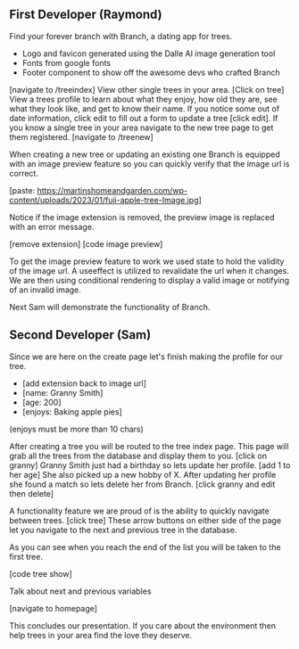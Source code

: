 ## First Developer (Raymond)

Find your forever branch with Branch, a dating app for trees. 

- Logo and favicon generated using the Dalle AI image generation tool
- Fonts from google fonts
- Footer component to show off the awesome devs who crafted Branch

[navigate to /treeindex] View other single trees in your area. [Click on tree] View a trees profile to learn about what they enjoy, how old they are, see what they look like, and get to know their name. If you notice some out of date information, click edit to fill out a form to update a tree [click edit]. If you know a single tree in your area navigate to the new tree page to get them registered. [navigate to /treenew]

When creating a new tree or updating an existing one Branch is equipped with an image preview feature so you can quickly verify that the image url is correct.

[paste: https://martinshomeandgarden.com/wp-content/uploads/2023/01/fuji-apple-tree-Image.jpg]

Notice if the image extension is removed, the preview image is replaced with an error message.

[remove extension]
[code image preview]

To get the image preview feature to work we used state to hold the validity of the image url. A useeffect is utilized to revalidate the url when it changes. We are then using conditional rendering to display a valid image or notifying of an invalid image.

Next Sam will demonstrate the functionality of Branch.

## Second Developer (Sam)

Since we are here on the create page let's finish making the profile for our tree.

- [add extension back to image url]
- [name: Granny Smith]
- [age: 200]
- [enjoys: Baking apple pies]

(enjoys must be more than 10 chars)

After creating a tree you will be routed to the tree index page. This page will grab all the trees from the database and display them to you. [click on granny] Granny Smith just had a birthday so lets update her profile. [add 1 to her age] She also picked up a new hobby of X. After updating her profile she found a match so lets delete her from Branch. [click granny and edit then delete] 

A functionality feature we are proud of is the ability to quickly navigate between trees. [click tree] These arrow buttons on either side of the page let you navigate to the next and previous tree in the database.

As you can see when you reach the end of the list you will be taken to the first tree.

[code tree show]

Talk about next and previous variables

[navigate to homepage]

This concludes our presentation. If you care about the environment then help trees in your area find the love they deserve.
